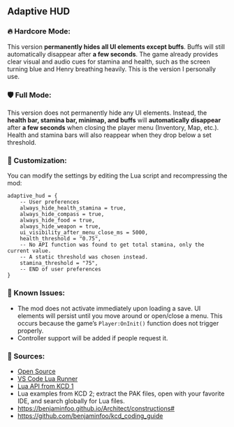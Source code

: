 ## Adaptive HUD

### 🔥 Hardcore Mode:
This version **permanently hides all UI elements except buffs**. Buffs will still automatically disappear after **a few seconds**. The game already provides clear visual and audio cues for stamina and health, such as the screen turning blue and Henry breathing heavily. This is the version I personally use.

### 🛡️ Full Mode:
This version does not permanently hide any UI elements. Instead, the **health bar, stamina bar, minimap, and buffs** will **automatically disappear** after **a few seconds** when closing the player menu (Inventory, Map, etc.). Health and stamina bars will also reappear when they drop below a set threshold.

### 🔧 Customization:
You can modify the settings by editing the Lua script and recompressing the mod:

```
adaptive_hud = {
    -- User preferences
    always_hide_health_stamina = true,
    always_hide_compass = true,
    always_hide_food = true,
    always_hide_weapon = true,
    ui_visibility_after_menu_close_ms = 5000,
    health_threshold = "0.75",
    -- No API function was found to get total stamina, only the current value.
    -- A static threshold was chosen instead.
    stamina_threshold = "75",
    -- END of user preferences
}
```

### 📌 Known Issues:
- The mod does not activate immediately upon loading a save. UI elements will persist until you move around or open/close a menu. This occurs because the game’s `Player:OnInit()` function does not trigger properly.
- Controller support will be added if people request it.

### 📖 Sources:
- [Open Source](https://github.com/rdok/kcd2_adaptive_hud)
- [VS Code Lua Runner](https://www.nexusmods.com/kingdomcomedeliverance2/mods/459)
- [Lua API from KCD 1](https://warhorse.nexusmods.com/)
- Lua examples from KCD 2; extract the PAK files, open with your favorite IDE, and search globally for Lua files.
- https://benjaminfoo.github.io/Architect/constructions#
- https://github.com/benjaminfoo/kcd_coding_guide